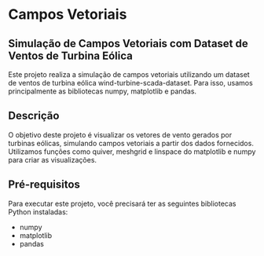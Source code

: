 # Campos Vetoriais
## Simulação de Campos Vetoriais com Dataset de Ventos de Turbina Eólica
Este projeto realiza a simulação de campos vetoriais utilizando um dataset de ventos de turbina eólica wind-turbine-scada-dataset. Para isso, usamos principalmente as bibliotecas numpy, matplotlib e pandas.

## Descrição
O objetivo deste projeto é visualizar os vetores de vento gerados por turbinas eólicas, simulando campos vetoriais a partir dos dados fornecidos. Utilizamos funções como quiver, meshgrid e linspace do matplotlib e numpy para criar as visualizações.

## Pré-requisitos
Para executar este projeto, você precisará ter as seguintes bibliotecas Python instaladas:
- numpy
- matplotlib
- pandas
